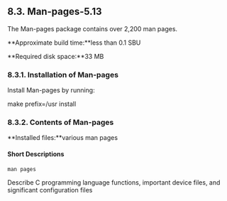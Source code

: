 ## 8.3. Man-pages-5.13

The Man-pages package contains over 2,200 man pages.

**Approximate build time:**less than 0.1 SBU

**Required disk space:**33 MB

### 8.3.1. Installation of Man-pages

Install Man-pages by running:

make prefix=/usr install

### 8.3.2. Contents of Man-pages

**Installed files:**various man pages

#### Short Descriptions

`man pages`

Describe C programming language functions, important device files, and significant configuration files